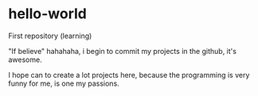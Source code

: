 # hello-world
First repository (learning)

"If believe" hahahaha, i begin to commit my projects in the github, it's awesome.

I hope can to create a lot projects here, because the programming is very funny for me, is one my passions.
